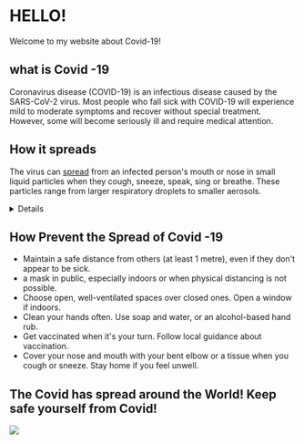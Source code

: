 # HELLO! 
Welcome to my website about Covid-19!

## what is Covid -19

Coronavirus disease (COVID-19) is an infectious disease caused by the SARS-CoV-2 virus.
Most people who fall sick with COVID-19 will experience mild to moderate symptoms and recover without special treatment. However, some will become seriously ill and require medical attention.

## How it spreads

The virus can [spread](https://www.who.int/news-room/questions-and-answers/item/coronavirus-disease-covid-19-how-is-it-transmitted) from an infected person's mouth or nose in small liquid particles when they cough, sneeze, speak, sing or breathe. These particles range from larger respiratory droplets to smaller aerosols.
<details>
You can be infected by breathing in the virus if you are near someone who has COVID-19, or by touching a contaminated surface and then your eyes, nose or mouth. The virus spreads more easily indoors and in crowded settings.
</details>

## How Prevent the Spread of Covid -19 
- Maintain a safe distance from others (at least 1 metre), even if they don't appear to be sick.
-  a mask in public, especially indoors or when physical distancing is not possible.
- Choose open, well-ventilated spaces over closed ones. Open a window if indoors.
- Clean your hands often. Use soap and water, or an alcohol-based hand rub.
- Get vaccinated when it's your turn. Follow local guidance about vaccination.
- Cover your nose and mouth with your bent elbow or a tissue when you cough or sneeze.
  Stay home if you feel unwell.

## The Covid has spread around the World! Keep safe yourself from Covid!

![](coronavirus-everywhere-around.jpg)













